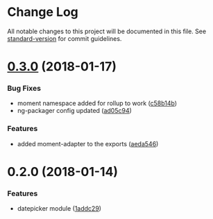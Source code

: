 # Change Log

All notable changes to this project will be documented in this file. See [standard-version](https://github.com/conventional-changelog/standard-version) for commit guidelines.

<a name="0.3.0"></a>
# [0.3.0](https://github.com/selvera/npm-datepicker/compare/v0.2.0...v0.3.0) (2018-01-17)


### Bug Fixes

* moment namespace added for rollup to work ([c58b14b](https://github.com/selvera/npm-datepicker/commit/c58b14b))
* ng-packager config updated ([ad05c94](https://github.com/selvera/npm-datepicker/commit/ad05c94))


### Features

* added moment-adapter to the exports ([aeda546](https://github.com/selvera/npm-datepicker/commit/aeda546))



<a name="0.2.0"></a>
# 0.2.0 (2018-01-14)


### Features

* datepicker module ([1addc29](https://github.com/selvera/npm-datepicker/commit/1addc29))
